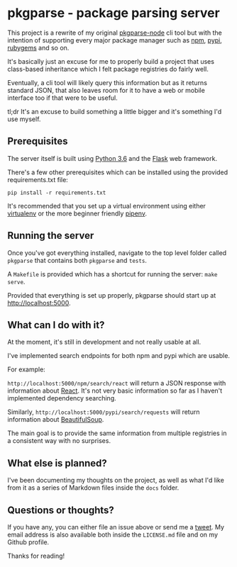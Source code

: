 # pkgparse - package parsing server

This project is a rewrite of my original [pkgparse-node](https://github.com/marcus-crane/pkgparse-node) cli tool but with the intention of supporting every major package manager such as [npm](https://www.npmjs.com/), [pypi](https://pypi.org/), [rubygems](https://rubygems.org) and so on.

It's basically just an excuse for me to properly build a project that uses class-based inheritance which I felt package registries do fairly well.

Eventually, a cli tool will likely query this information but as it returns standard JSON, that also leaves room for it to have a web or mobile interface too if that were to be useful.

tl;dr It's an excuse to build something a little bigger and it's something I'd use myself.

## Prerequisites

The server itself is built using [Python 3.6](https://www.python.org/downloads/release/python-360/) and the [Flask](http://flask.pocoo.org/) web framework.

There's a few other prerequisites which can be installed using the provided requirements.txt file:

```python3
pip install -r requirements.txt
```

It's recommended that you set up a virtual environment using either [virtualenv](https://pypi.python.org/pypi/virtualenv) or the more beginner friendly [pipenv](https://github.com/pypa/pipenv).

## Running the server

Once you've got everything installed, navigate to the top level folder called `pkgparse` that contains both `pkgparse` and `tests`.

A `Makefile` is provided which has a shortcut for running the server: `make serve`.

Provided that everything is set up properly, pkgparse should start up at [http://localhost:5000](http://localhost:5000).

## What can I do with it?

At the moment, it's still in development and not really usable at all.

I've implemented search endpoints for both npm and pypi which are usable.

For example:

`http://localhost:5000/npm/search/react` will return a JSON response with information about [React](https://npmjs.com/package/react). It's not very basic information so far as I haven't implemented dependency searching.

Similarly, `http://localhost:5000/pypi/search/requests` will return information about [BeautifulSoup](https://pypi.org/project/beautifulsoup4/).

The main goal is to provide the same information from multiple registries in a consistent way with no surprises.

## What else is planned?

I've been documenting my thoughts on the project, as well as what I'd like from it as a series of Markdown files inside the `docs` folder.

## Questions or thoughts?

If you have any, you can either file an issue above or send me a [tweet](https://twitter.com/sentreh). My email address is also available both inside the `LICENSE.md` file and on my Github profile.

Thanks for reading! 